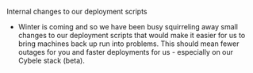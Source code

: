 Internal changes to our deployment scripts

* Winter is coming and so we have been busy squirreling away small changes to our deployment scripts that would make it easier for us to bring machines back up run into problems. This should mean fewer outages for you and faster deployments for us - especially on our Cybele stack (beta).

